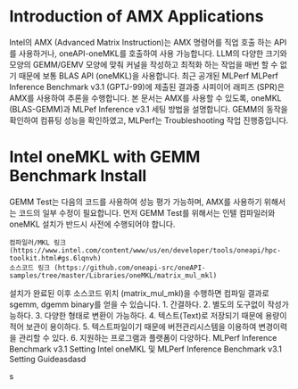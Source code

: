 # Introduction of AMX Applications
Intel의 AMX (Advanced Matrix Instruction)는 AMX 명령어를 직업 호출 하는 API를 사용하거나, oneAPI-oneMKL를 호출하여 사용 가능합니다. 
LLM의 다양한 크기와 모양의 GEMM/GEMV 모양에 맞춰 커널을 작성하고 최적화 하는 작업을 매번 할 수 없기 때문에 보통 BLAS API (oneMKL)을 사용합니다. 
최근 공개된 MLPerf MLPerf Inference Benchmark v3.1 (GPTJ-99)에 제출된 결과중 사피이어 래피즈 (SPR)은 AMX를 사용하여 추론을 수행합니다. 
본 문서는 AMX를 사용할 수 있도록, oneMKL (BLAS-GEMM)과 MLPef Inference v3.1 세팅 방법을 설명합니다. 
GEMM의 동작을 확인하여 컴퓨팅 성능을 확인하였고, MLPerf는 Troubleshooting 작업 진행중입니다.

# Intel oneMKL with GEMM Benchmark Install
GEMM Test는 다음의 코드를 사용하여 성능 평가 가능하며, AMX를 사용하기 위해서는 코드의 일부 수정이 필요합니다. 
먼저 GEMM Test를 위해서는 인텔 컴파일러와 oneMKL 설치가 반드시 사전에 수행되어야 합니다.  
```
컴파일러/MKL 링크 (https://www.intel.com/content/www/us/en/developer/tools/oneapi/hpc-toolkit.html#gs.6lqnvh)  
소스코드 링크 (https://github.com/oneapi-src/oneAPI-samples/tree/master/Libraries/oneMKL/matrix_mul_mkl)  
```
설치가 완료된 이후 소스코드 위치 (matrix_mul_mkl)을 수행하면 컴파일 결과로 sgemm, dgemm binary를 얻을 수 있습니다.
	1. 간결하다.
	2. 별도의 도구없이 작성가능하다.
	3. 다양한 형태로 변환이 가능하다.
	4. 텍스트(Text)로 저장되기 때문에 용량이 적어 보관이 용이하다.
	5. 텍스트파일이기 때문에 버전관리시스템을 이용하여 변경이력을 관리할 수 있다.
	6. 지원하는 프로그램과 플랫폼이 다양하다.
MLPerf Inference Benchmark v3.1 Setting
Intel oneMKL 및 MLPerf Inference Benchmark v3.1 Setting Guideasdasd



s

